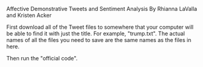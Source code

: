 Affective Demonstrative Tweets and Sentiment Analysis
By Rhianna LaValla and Kristen Acker


First download all of the Tweet files to somewhere that your computer will be able to find it with just the title.
For example, "trump.txt". The actual names of all the files you need to save are the same names as the files in here.

Then run the "official code".


















